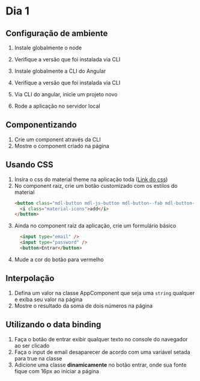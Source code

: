 # Dia 1

## Configuração de ambiente

1) Instale globalmente o node

2) Verifique a versão que foi instalada via CLI
3) Instale globalmente a CLI do Angular
4) Verifique a versão que foi instalada via CLI
5) Via CLI do angular, inicie um projeto novo
6) Rode a aplicação no servidor local

## Componentizando

1) Crie um component através da CLI
2) Mostre o component criado na página

## Usando CSS

1) Insira o css do material theme na aplicação toda ([Link do css](https://code.getmdl.io/1.3.0/material.indigo-red.min.css))
2) No component raiz, crie um botão customizado com os estilos do material
    ```html
    <button class="mdl-button mdl-js-button mdl-button--fab mdl-button--colored">
      <i class="material-icons">add</i>
    </button>
    ```
3) Ainda no component raiz da aplicação, crie um formulário básico
    ```html
      <input type="email" />
      <input type="password" />
      <button>Entrar</button>
    ```
3) Mude a cor do botão para vermelho

## Interpolação

1) Defina um valor na classe AppComponent que seja uma `string` qualquer e exiba seu valor na página 
2) Mostre o resultado da soma de dois números na página

## Utilizando o data binding

1) Faça o botão de entrar exibir qualquer texto no console do navegador ao ser clicado
2) Faça o input de email desaparecer de acordo com uma variável setada para true na classe
3) Adicione uma classe **dinamicamente** no botão entrar, onde sua fonte fique com 16px ao iniciar a página

